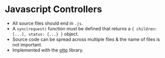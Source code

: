 # Javascript Controllers

- All source files should end in `.js`.
- A `sync(request)` function must be defined that returns a `{ children: [...], status: {...} }` object.
- Source code can be spread across multiple files & the name of files is not important.
- Implemented with the [otto](https://github.com/robertkrimen/otto) library.


